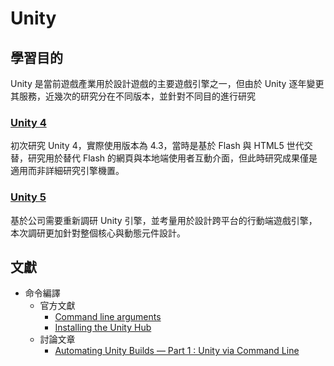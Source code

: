 # Unity

## 學習目的

Unity 是當前遊戲產業用於設計遊戲的主要遊戲引擎之一，但由於 Unity 逐年變更其服務，近幾次的研究分在不同版本，並針對不同目的進行研究

### [Unity 4](./src/unity4)

初次研究 Unity 4，實際使用版本為 4.3，當時是基於 Flash 與 HTML5 世代交替，研究用於替代 Flash 的網頁與本地端使用者互動介面，但此時研究成果僅是適用而非詳細研究引擎機置。

### [Unity 5](./src/unity5)

基於公司需要重新調研 Unity 引擎，並考量用於設計跨平台的行動端遊戲引擎，本次調研更加針對整個核心與動態元件設計。

## 文獻

+ 命令編譯
    - 官方文獻
        + [Command line arguments](https://docs.unity3d.com/Manual/CommandLineArguments.html)
        + [Installing the Unity Hub](https://docs.unity3d.com/2020.1/Documentation/Manual/GettingStartedInstallingHub.html)
    - 討論文章
        + [Automating Unity Builds — Part 1 : Unity via Command Line](https://fadhilnoer.medium.com/automating-unity-builds-part-1-ba0c60e8d06b)
